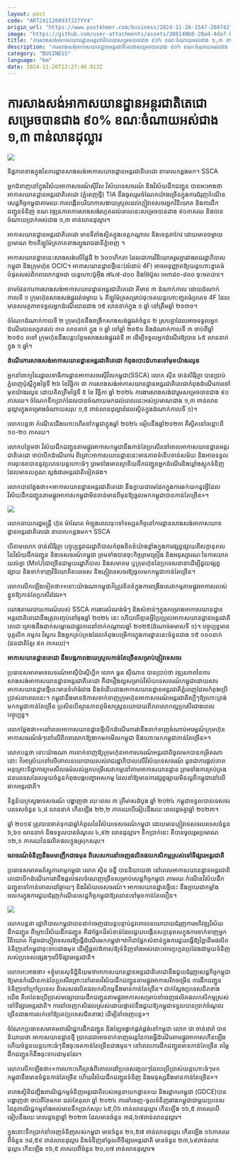 ```yaml
---
layout: post
code: "ART2411260937J27YY4"
origin_url: "https://www.postkhmer.com/business/2024-11-26-1547-260742"
image: "https://github.com/user-attachments/assets/208140b8-20ad-4da7-b9aa-178ebcdf7e5e"
title: "ការ​សាងសង់​អាកាសយានដ្ឋាន​អន្តរជាតិ​តេជោ​សម្រេច​បាន​ជាង ៩០% ខណៈ​ចំណាយ​អស់​ជាង ១,៣ ពាន់​លាន​ដុល្លារ"
description: "​​ការ​សាងសង់​អាកាសយានដ្ឋាន​អន្តរជាតិ​តេជោ​សម្រេច​បាន​ជាង ៩០% ខណៈ​ចំណាយ​អស់​ជាង ១,៣ ពាន់​លាន​ដុល្លារ​"
category: "BUSINESS"
language: "km"
date: 2024-11-26T12:27:40.913Z
---
```


# ការ​សាងសង់​អាកាសយានដ្ឋាន​អន្តរជាតិ​តេជោ​សម្រេច​បាន​ជាង ៩០% ខណៈ​ចំណាយ​អស់​ជាង ១,៣ ពាន់​លាន​ដុល្លារ

![](https://github.com/user-attachments/assets/2f72e6e5-bfea-4963-bd32-1332f21fea0c)

ទិដ្ឋភាព​ខាង​ក្នុងនៃ​ការដ្ឋាន​​សាងសង់អាកាស​យានដ្ឋាន​អន្តរជាតិ​តេជោ នា​ពេល​កន្លង​មក។ SSCA

អ្នក​ជំនាញ​នៅ​ក្នុង​វិស័យ​អាកាសចរណ៍​ស៊ីវិល វិស័យ​ទេសចរណ៍ និង​វិស័យ​ដឹក​ជញ្ជូន បាន​អះអាង​ថា អាកាស​យានដ្ឋាន​អន្តរជាតិ​តេជោ ​(ភ្នំពេញថ្មី) TIA នឹង​ចូលរួម​ចំណែក​យ៉ាង​ច្រើន​ក្នុង​ការ​ជំរុញ​កំណើន​សេដ្ឋកិច្ច​កម្ពុជា​តាម​រយៈ​ការ​បង្កើត​បរិយាកាស​ងាយ​ស្រួល​ដល់​ភ្ញៀវ​ទេសចរ ​អ្នក​វិនិយោគ​ និង​ការ​ដឹក​ជញ្ជូន​ទំនិញ ខណៈ​វឌ្ឍនភាព​ការ​សាងសង់​រហូត​ដល់​ពេល​នេះ​សម្រេច​បាន​ជាង ៩០​ ភាគរយ និង​បាន​ចំណាយ​ប្រាក់​អស់​ជាង ១,៣​ ពាន់​លាន​ដុល្លារ។

អាកាសយានដ្ឋាន​អន្តរជាតិ​តេជោ មាន​ទីតាំង​ស្ថិត​ក្នុង​ខេត្ត​កណ្តាល និង​ខេត្ត​តាកែវ ដោយ​មាន​ចម្ងាយ​ប្រមាណ​ ២០​គីឡូម៉ែត្រ​ភាគ​ខាងត្បូង​រាជធានី​ភ្នំពេញ ។

អាកាស​យានដ្ឋាន​នេះ​សាងសង់​លើ​ផ្ទៃដី​ ២ ៦០០​ហិ​កតា ដែល​ជា​ការ​វិនិយោគ​រួម​គ្នា​រវាង​រាជរដ្ឋាភិបាល​កម្ពុជា និង​ក្រុមហ៊ុន OCIC។ អាកាស​យានដ្ឋាន​ថ្មី​នេះ​(​លំដាប់ 4F) ​អាច​អនុញ្ញាត​ឱ្យ​យន្តហោះ​ខ្នាត​ធំ​បំផុត​របស់​ពិភពលោក​ដូច​ជា យន្តហោះ​ប៊ូ​អ៊ី​ង ៧៤៧-៨០០ និង​អ៊ែ​ប៊ូ​ស អេ​៣៨០-៨០០ ចុះ​ចត​បាន។

តាម​ផែនការ​ការ​សាងសង់​អាកាស​យានដ្ឋាន​អន្តរជាតិ​តេជោ គឺ​មាន ៣ ដំណាក់​កាល ដោយ​ដំណាក់​កាល​ទី ១ ក្រុមហ៊ុន​សាង​សង់​ផ្លូវ​រត់​ចម្ងាយ ៤ គីឡូម៉ែត្រ​សម្រាប់​ចុះចត​យន្តហោះ​ខា្នតធំ​ប្រភេទ 4F ដែល​មាន​សមត្ថភាព​ទទួល​អ្នក​ដំណើរ​បាន​ជាង ១៥ លាន​នាក់​ក្នុង ១ ឆ្នាំ នៅ​ត្រឹម​ឆ្នាំ ២០៣០។

ចំណែក​ដំណាក់កាល​ទី ២ ក្រុមហ៊ុន​នឹង​ពង្រីក​សាងសង់​ផ្លូវ​រត់​ចំនួន ២ ស្រប​គ្នា​ដែល​អាច​ទទួល​អ្នក​ដំណើរ​បាន​រហូត​ដល់ ៣០ លាន​នាក់ ក្នុង ១ ឆ្នាំ នៅ​ឆ្នាំ ២០៥០ និង​ដំណាក់កាល​ទី ៣ ចាប់​ពី​ឆ្នាំ ២០៥០ តទៅ ក្រុមហ៊ុន​នឹង​បន្ត​បន្ថែម​សាងសង់​ផ្លូវ​រត់ទី ៣ ដើម្បី​ទទួល​អ្នក​ដំណើរ​ឱ្យ​បាន ៤៥ លាន​នាក់​ក្នុង ១ ឆ្នាំ។

**ដំណើរការ​សាងសង់​អាកាស​យានដ្ឋាន​អន្តរជាតិ​តេជោ កំពុង​បោះជំហាន​ទៅមុខ​យ៉ាង​រលូន**

អ្នក​នាំ​ពាក្យ​នៃ​រដ្ឋលេខាធិការ​ដ្ឋាន​អាកាសចរ​ស៊ីវិល​កម្ពុជា​(SSCA) លោក ស៊ីន ចាន់សិរីវុត្ថា បាន​ប្រាប់​ភ្នំពេញប៉ុស្តិ៍​ក្នុង​ថ្ងៃទី ២៦ ខែ​វិច្ឆិកា ថា ការ​សាងសង់​អាកាស​យានដ្ឋាន​អន្តរជាតិ​តេជោ​ កំពុង​ដំណើរការ​ទៅ​មុខ​យ៉ាង​រលូន ដោយ​គិត​ត្រឹម​ថ្ងៃ​ទី ៥ ខែ វិច្ឆិកា ឆ្នាំ ២០២៤ ការងារ​សាងសង់​ជារួម​សម្រេច​បាន​ជាង ៩០ ភាគរយ។ ចំណែក​ទឹក​ប្រាក់​ដែល​បាន​ចំណាយ​មក​ដល់​ពេល​​នេះ​អស់​ប្រមាណ​ជាង ១,៣ ពាន់​លាន​ដុល្លារ​ក្នុង​គម្រោង​ចំណាយ​សរុប ១,៥ ពាន់​លាន​ដុល្លារ​ដែល​ស្ថិត​ក្នុង​ដំណាក់​កាល​ទី ១)។

លោក​បន្ត​ថា កំណើន​ជើង​ហោះហើរ​នៅ​កម្ពុជា​ក្នុង​ឆ្នាំ ​២០២៤ ធៀប​នឹង​ឆ្នាំ​២០២៣ គឺ​ស្ថិត​នៅ​ចន្លោះ​ពី ១០-២០​ ភាគ​រយ។

លោក​បន្ថែម​ថា វិស័យ​ដឹក​ជញ្ជូន​តាម​ផ្លូវ​អាកាស​កម្ពុជា​នឹង​កាន់​តែ​ប្រសើរ​នៅ​ពេល​អាកាស​យានដ្ឋាន​អន្តរ​ជាតិ​តេជោ ចាប់​បើក​ដំណើរការ ពីព្រោះ​អាកាស​យានដ្ឋាន​នេះ​មាន​ភាព​ទំនើប​ទាន់​សម័យ និង​អាច​ទទួល​ការ​ចុះ​ចត​បាន​នូវ​ប្រភេទ​យន្តហោះ​ធំៗ​ ព្រម​ទាំង​មាន​ស្ថានីយ​ដឹកជញ្ជូន​អ្នក​ដំណើរ​ និង​ឃ្លាំង​ស្តុក​ទំនិញ​ដែល​មាន​លក្ខណៈ​ស្តង់ដារ​អន្តរ​ជាតិ​ទៀតផង។​

លោក​បាន​ថ្លែង​ថា៖​«​អាកាស​យានដ្ឋាន​អន្តរជាតិ​តេជោ នឹង​ក្លាយ​ជា​មេដែក​ក្នុង​ការ​ឆក់​យក​នូវ​អ្វី​ដែល​វិស័យ​ដឹក​ជញ្ជូន​តាម​ផ្លូវ​អាកាស​កម្ពុជា​មិន​ទាន់​មាន​ពី​មុន​ឱ្យ​ចូល​មក​កម្ពុជា​បាន​កាន់​តែ​ច្រើន»។

![](https://pppkhmer.sgp1.cdn.digitaloceanspaces.com/image/main/202411/26_11_2024_prime_minister_hun_manet_visits_the_techo_international_airport_tia_construction_site_ssca.jpg)

លោកនាយករដ្ឋមន្ត្រី ហ៊ុន ម៉ាណែត អំឡុង​ពេល​ចុះ​ទៅ​ទស្សនកិច្ច​នៅការដ្ឋានសាងសង់អាកាស​យានដ្ឋាន​អន្តរជាតិ​តេជោ នា​ពេល​កន្លង​មក។ SSCA

បើ​តាម​លោក ចាន់សិរីវុត្ថា បច្ចុប្បន្ន​រាជរដ្ឋាភិបាល​កំពុង​ខិត​ខំ​យ៉ាង​ខ្លាំង​ក្នុង​ការ​ផ្សព្វផ្សាយ​ពី​សក្តានុពល​នៃ​វិស័យ​ដឹក​ជញ្ជូន និង​ទេសចរណ៍​កម្ពុជា ព្រម​ទាំង​បាន​ចុះ​កិច្ច​ព្រម​ព្រៀង និង​អនុស្សារណៈ​នៃ​ការ​យោគយល់​គ្នា (MoU)​ ជា​ច្រើន​ជា​មួយ​រដ្ឋាភិបាល និង​សមាគម ឬ​ក្រុមហ៊ុន​នៃ​ប្រទេស​នានា​ដើម្បី​ជួយ​ផ្សព្វ​ផ្សាយ និង​ទាក់​ទាញ​វិនិយោគិន​បរទេស និង​ភ្ញៀវ​ទេសចរ​ឱ្យ​ចូល​មក​កម្ពុជា​កាន់​តែ​ច្រើន។

លោក​លើក​ឡើង​ទៀត​ថា៖​«​ទោះ​យ៉ាង​ណា​កម្ពុជា​ក៏​ត្រូវ​ខិតខំ​ក្នុង​ការ​ពង្រឹង​សេវាកម្ម​តាម​ផ្លូវ​អាកាស​របស់​ខ្លួន​ឱ្យ​កាន់​តែ​ប្រសើរ​ដែរ»។

យោង​តាម​របាយការណ៍​របស់ SSCA ការងារ​សំណង់​ធំៗ និង​សំខាន់ៗ​ក្នុង​គម្រោង​អាកាស​យានដ្ឋាន​អន្តរជាតិ​តេជោ​នឹង​ត្រូវ​​បញ្ចប់​នៅ​ចុង​ឆ្នាំ ២០២៤ នេះ ហើយ​បើ​គ្មាន​អ្វី​ប្រែប្រួល​អាកាស​យានដ្ឋាន​អន្តរជាតិ​តេជោ គ្រោង​នឹង​ដាក់​សម្ពោធ​ជាផ្លូវការ​នៅ​ពាក់​កណ្តាល​ឆ្នាំ ២០២៥​(ដំណាច់​ឆមាសទី ១)។​ បច្ចុប្បន្ន​មាន​បុគ្គលិក កម្មករ វិស្វករ និង​អ្នក​គ្រប់គ្រង​ដែល​កំពុង​បម្រើ​ការក្នុង​ការដ្ឋាន​នេះ​ចំនួន​ជាង ១៥ ០០០នាក់ (ជនជាតិ​ខ្មែរ ៩០ ភាគរយ)។

**អាកាស​យានដ្ឋាន​តេជោ នឹង​បង្ក​ភាពងាយ​ស្រួល​កាន់​តែ​ច្រើន​សម្រាប់​ភ្ញៀវ​ទេសចរ​**

ប្រធាន​សមាគម​ទេសចរណ៍​អាស៊ី​ប៉ាស៊ីហ្វិក លោក ធួន ស៊ីណាន បាន​ប្រាប់​ថា វឌ្ឍនភាព​នៃ​ការ​សាងសង់​អាកាស​យានដ្ឋាន​អន្តរជាតិ​តេជោ គឺ​ជា​រឿង​ល្អ​សម្រាប់​វិស័យ​ទេសចរណ៍​កម្ពុជា​ ដោយសារ​អាកាស​យានដ្ឋាន​ថ្មី​នេះ​មាន​ទំហំ​ធំ​ជាង និង​ទំនើប​ជាង​អាកាស​យានដ្ឋាន​អន្តរជាតិ​ភ្នំពេញ​ដែល​កំពុង​ប្រើ​ប្រាស់​នា​ពេល​នេះ​។ កម្ពុជា​នឹង​មាន​ឱកាស​ទាក់​ទាញ​ក្រុមហ៊ុន​អាកាសចរណ៍​អន្តរជាតិ​ល្បីៗ​ឱ្យ​ហោះ​ត្រង់​មក​កម្ពុជា​កាន់​តែ​ច្រើន ប្រសិន​បើ​ស្ថាន​ភាព​ភូមិសាស្រ្ត​នយោបាយ​ពិភពលោក​ល្អ​ប្រសើរ​ជាង​ពេល​បច្ចុប្បន្ន។

លោក​ថ្លែង​ថា៖​«​នៅ​ពេល​អាកាស​យានដ្ឋាន​ថ្មី​បើក​ដំណើរការ​វា​នឹង​ទាក់​ទាញ​ចំណាប់​អារម្មណ៍​ក្រុមហ៊ុន​អាកាសចរណ៍​ធំៗ​នៅ​លើ​ពិភពលោក​ឱ្យ​ងាក​មក​មើល​កម្ពុជា និង​ហោះ​មក​កម្ពុជា​កាន់​តែ​ច្រើន»។

លោក​បន្ត​ថា ទោះ​យ៉ាង​ណា ការ​ទាក់​ទាញ​ឱ្យ​ក្រុមហ៊ុន​អាកាសចរណ៍​អន្តរជាតិ​ចូល​មក​បាន​កម្រិត​ណា​នោះ ក៏​អាស្រ័យ​ទៅ​លើ​គោល​នយោបាយ​របស់​រាជ​រដ្ឋាភិបាល​លើ​វិស័យ​ទេសចរណ៍ ដូច​ជា​ការ​ផ្តល់​ភាព​អនុគ្រោះ​ទិដ្ឋាការ ​ក្រមសីលធម៌​របស់​អ្នក​បម្រើ​សេវាកម្ម​នៅ​តាម​អាកាស​យានដ្ឋាន ព្រម​ទាំង​ការ​គ្រប់​គ្រង​ជនបរទេស​ដែល​មួយ​ចំនួន​កំពុង​បង្ក​បញ្ហា​អសកម្ម ដែល​នាំ​ឱ្យ​មាន​ការ​ផ្សព្វផ្សាយ​មិន​ល្អ​ពី​កម្ពុជា​នៅ​លើ​ឆាក​អន្តរជាតិ។

ទិន្នន័យ​ក្រសួង​ទេសចរណ៍ បង្ហាញ​ថា រយៈពេល ៣ ត្រីមាស​ដំបូង​ ឆ្នាំ ២០២៤ កម្ពុជា​ទទួល​បាន​ទេសចរ​បរទេស​ចំនួន ៤,៨ លាន​នាក់ កើន​ឡើង ២២,២ ភាគរយ​បើ​ធៀប​នឹង​រយៈពេល​ដូចគ្នា​ឆ្នាំ ២០២៣។

ឆ្នាំ ២០១៩ ត្រូវ​បាន​ចាត់​ទុក​ជា​ឆ្នាំ​កំពូល​នៃ​វិស័យ​ទេសចរណ៍​កម្ពុជា ដោយ​មាន​ភ្ញៀវ​ទេសចរ​បរទេស​ចំនួន ៦,៦១ លាន​នាក់ និង​ទទួល​បាន​ចំណូល ៤,៩២ លាន​ដុល្លារ។ ទឹក​ប្រាក់​នេះ គឺ​បាន​ចូល​រួម​ប្រមាណ ១២,១ ភាគរយ​នៃ​ផលិតផល​ក្នុង​ស្រុក​សរុប។

**ចរាចរណ៍​ទំនិញ​នឹង​មមាញឹក​ជាង​មុន ពិសេស​ការ​នាំ​ចេញ​ផលិតផល​កសិកម្ម​ស្រស់​ទៅ​ទីផ្សារ​អន្តរជាតិ​**

ប្រធាន​សមាគម​ភ័ស្តុភារកម្ម​កម្ពុជា លោក ស៊ិន ចន្ធី បាន​និយាយ​ថា នៅ​ពេល​អាកាស​យានដ្ឋាន​អន្តរជាតិ​តេជោ​បើក​ដំណើរការ​វា​នឹង​ផ្តល់​ផល​ចំណេញ​ច្រើន​សម្រាប់​សេដ្ឋកិច្ច​កម្ពុជា តាម​រយៈ​កំណើន​វិស័យ​ដឹក​ជញ្ជូន​ទៅ​កាន់​គោលដៅ​ឆ្ងាយ​ៗ និង​វិស័យ​ទេសចរណ៍​។ អាកាស​យានដ្ឋាន​ថ្មី​នេះ នឹង​ក្លាយ​ជា​កម្លាំង​ចលករ​ក្នុង​ការ​ជួយ​ជំរុញ​កំណើន​សេដ្ឋកិច្ច​កម្ពុជា​ឱ្យ​ឈាន​ទៅ​មុខ​កាន់​តែ​លឿន។

![](https://pppkhmer.sgp1.cdn.digitaloceanspaces.com/image/main/202411/26_11_2024_3_4_.jpg)

លោក​បន្ត​ថា រដ្ឋាភិបាល​កម្ពុជា​បាន​ដាក់​ចេញ​ជា​បន្ត​បន្ទាប់​នូវ​គោល​នយោបាយ​ជំរុញ​ការ​អភិវឌ្ឍ​វិស័យ​ដឹក​ជញ្ជូន ពី​ព្រោះ​វិស័យ​ដឹក​ជញ្ជូន​ គឺ​ជា​ផ្នែក​ដ៏​សំខាន់​ដែល​ជួយ​បង្កើន​សក្តានុពល​ក្នុង​ការ​ទាក់​ទាញ​អ្នក​វិនិយោគ ក៏​ដូច​ជា​ភ្ញៀវ​ទេសចរ​ឱ្យ​ធ្វើ​ដំណើរ​មកកម្ពុជា។ ​វា​ក៏​ជា​ផ្នែក​សំខាន់​ក្នុង​ការ​ជួយ​ធ្វើ​ឱ្យ​ថ្លៃ​ដើម​ផលិត​ទំនិញ​នៅ​កម្ពុជា​ចុះ​ទាប​ជាង​មុន ដើម្បី​ផ្តល់​ឱកាស​ឱ្យ​ទំនិញ​ទាំង​អស់​នោះ​អាច​ប្រកួត​ប្រជែង​ជាមួយ​ទំនិញ​របស់​ប្រទេស​ផ្សេងៗ​លើ​ទីផ្សារ​អន្តរជាតិ។

លោក​អះអាង​ថា៖ ​«​ខ្ញុំ​មាន​សុទិដ្ឋិនិយម​ថា ​អាកាស​យានដ្ឋាន​អន្តរជាតិ​តេជោ​នឹង​ជួយ​ជំរុញ​សេដ្ឋកិច្ច​កម្ពុជា​ឱ្យ​មាន​កំណើន​កាន់​តែ​ប្រសើរ​ ព្រោះ​នៅ​ពេល​វិស័យ​ដឹក​ជញ្ជូន​តាម​ផ្លូវ​អាកាស​រីក​ចម្រើន ​ការ​ដឹក​ជញ្ជូន​ទំនិញ​ទៅ​ក្រៅ​ប្រទេស ពិសេស​ផលិត​ផល​កសិកម្ម​នឹង​មាន​កាន់​តែ​ច្រើន​។ ជាក់​ស្តែង​ប្រទេស​ជិតខាង​យើង គឺ​គេ​តែង​ប្រើ​ប្រាស់​មធ្យោបាយ​ដឹក​ជញ្ជូន​តាម​ផ្លូវ​អាកាស​សម្រាប់​នាំ​ចេញ​ផលិតផល​កសិកម្ម​ស្រស់​ ទៅ​ទីផ្សារ​អន្តរជាតិ។ ការ​នាំ​ចេញ​កសិផល​ស្រស់​ដោយ​ផ្ទាល់ ​នឹង​ជួយ​ឱ្យ​កម្ពុជា​ទទួល​បាន​ប្រាក់​ចំណូល​ច្រើន​ជាង​ការ​លក់​ទៅ​ឱ្យ​គេ​(ប្រទេស​ជិតខាង​) ដើម្បី​នាំ​ចេញ​បន្ត»។

ចំណែក​ប្រធាន​សមាគម​ពាណិជ្ជករ​ដឹក​ជញ្ជូន និង​ខ្សែចង្វាក់​ផ្គត់ផ្គង់​នៅ​កម្ពុជា លោក ជា ចាន់ដារ៉ា បាន​និយាយ​ថា អាកាសយាន​ដ្ឋាន​ថ្មី ប្រាកដ​ជា​អាច​ទាក់​ទាញ​ចរន្ត​នៃ​ការ​ធ្វើ​ដំណើរ​តាម​ផ្លូវ​អាកាស​កើន​ឡើង​ ហើយ​ចំនួន​យន្តហោះធំៗ​នឹង​ចុះ​ចត​កាន់​តែ​ច្រើន​ជាង​មុន។ នៅ​ពេល​ការ​ដឹក​ជញ្ជូន​មាន​កាន់​តែ​ច្រើន តម្លៃ​ដឹក​ជញ្ជូន​ក៏​នឹង​ចុះ​ទាប​ជា​មុន​ដែរ។

លោក​លើក​ឡើង​ថា៖​«​ការ​ហោះហើរ​ត្រង់​ពី​គោលដៅ​ប្រទេស​ឆា្ងយៗ​ដែល​ប្រើ​ប្រាស់​យន្តហោះ​ធំៗ​មក​កម្ពុជា​នឹង​មាន​ចំនួន​កាន់​តែ​ច្រើន ហើយ​វិស័យ​ដឹកជញ្ជូន​ទំនិញ និង​មនុស្ស​នឹង​មាន​កាន់​តែ​ច្រើន»​។

តារាង​ស្ថិតិ​ជញ្ជីង​ពាណិជ្ជកម្ម​ទំនិញ​អន្តរជាតិ​របស់​អគ្គ​នាយក​ដ្ឋាន​គយ និង​រដ្ឋាករ​កម្ពុជា (GDCE)​ បាន​បង្ហាញ​ថា ចាប់​ពី​ខែ​មករា ដល់​ខែ​តុលា ឆ្នាំ​ ២០២៤ ការ​នាំចេញ​-​ចូល​ទំនិញ​រវាង​កម្ពុជា​ជាមួយ​​ប្រទេស​ដៃគូ​ពាណិជ្ជកម្ម​ទាំង​អស់​មាន​ទឹក​ប្រាក់​សរុប ៤៥,0៦ ពាន់​លាន​ដុល្លារ កើន​ឡើង ១៦,៥​ ភាគរយ​បើ​ធៀប​នឹង​រយៈពេល​ដូចគ្នា​ឆ្នាំ​ ២០២៣ ដែល​មាន​ចំនួន ៣៨,៦៧​ ពាន់​លាន​ដុល្លារ។

​ក្នុង​នោះ​ទឹក​ប្រាក់​នាំ​ចេញ​ទំនិញ​របស់​កម្ពុជា មាន​ចំនួន​ ២១,៥៧​ ពាន់​លាន​ដុល្លារ កើន​ឡើង ១៦ ​ភាគរយ​ពី​ចំនួន​ ១៨,៥៩​ ពាន់​លាន​ដុល្លារ និង​ទំនិញ​នាំចូល​ពី​ទីផ្សារ​អន្តរជាតិ ​មាន​ចំនួន​ ២៣,៤៩ ​ពាន់​លាន​ដុល្លារ កើន​ឡើង ១៦,៥ ​ភាគរយ​ពី​ចំនួន​ ២០,០៧ ពាន់​លាន​ដុល្លារ​៕